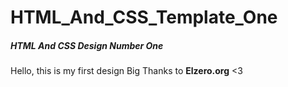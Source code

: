 # HTML_And_CSS_Template_One
##### HTML And CSS Design Number One
Hello, this is my first design
Big Thanks to **Elzero.org** <3
